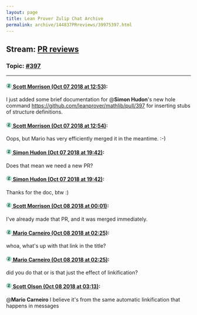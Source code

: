 ```yaml
---
layout: page
title: Lean Prover Zulip Chat Archive 
permalink: archive/144837PRreviews/39975397.html
---
```


## Stream: [PR reviews](index.html)
### Topic: [#397](39975397.html)

---

#### [![Click to go to Zulip](../../assets/img/zulip2.png) Scott Morrison (Oct 07 2018 at 12:53)](https://leanprover.zulipchat.com/#narrow/stream/144837-PR%20reviews/topic/%23397/near/135348355):
I just added some brief documentation for @**Simon Hudon**'s new hole command https://github.com/leanprover/mathlib/pull/397 for inserting stubs of structure definitions.

#### [![Click to go to Zulip](../../assets/img/zulip2.png) Scott Morrison (Oct 07 2018 at 12:54)](https://leanprover.zulipchat.com/#narrow/stream/144837-PR%20reviews/topic/%23397/near/135348394):
Oops, but Mario has very efficiently merged it in the meantime. :-)

#### [![Click to go to Zulip](../../assets/img/zulip2.png) Simon Hudon (Oct 07 2018 at 19:42)](https://leanprover.zulipchat.com/#narrow/stream/144837-PR%20reviews/topic/%23397/near/135360134):
Does that mean we need a new PR?

#### [![Click to go to Zulip](../../assets/img/zulip2.png) Simon Hudon (Oct 07 2018 at 19:42)](https://leanprover.zulipchat.com/#narrow/stream/144837-PR%20reviews/topic/%23397/near/135360136):
Thanks for the doc, btw :)

#### [![Click to go to Zulip](../../assets/img/zulip2.png) Scott Morrison (Oct 08 2018 at 00:01)](https://leanprover.zulipchat.com/#narrow/stream/144837-PR%20reviews/topic/%23397/near/135367398):
I've already made that PR, and it was merged immediately.

#### [![Click to go to Zulip](../../assets/img/zulip2.png) Mario Carneiro (Oct 08 2018 at 02:25)](https://leanprover.zulipchat.com/#narrow/stream/144837-PR%20reviews/topic/%23397/near/135371793):
whoa, what's up with that link in the title?

#### [![Click to go to Zulip](../../assets/img/zulip2.png) Mario Carneiro (Oct 08 2018 at 02:25)](https://leanprover.zulipchat.com/#narrow/stream/144837-PR%20reviews/topic/%23397/near/135371796):
did you do that or is that just the effect of linkification?

#### [![Click to go to Zulip](../../assets/img/zulip2.png) Scott Olson (Oct 08 2018 at 03:13)](https://leanprover.zulipchat.com/#narrow/stream/144837-PR%20reviews/topic/%23397/near/135373271):
@**Mario Carneiro** I believe it's from the same automatic linkification that happens in messages

